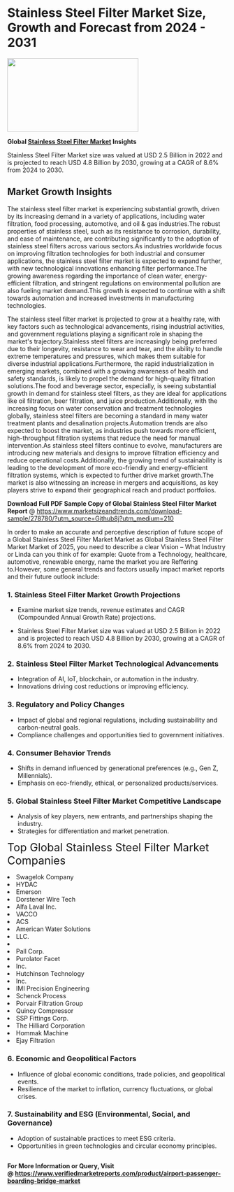 <H1>Stainless Steel Filter Market Size, Growth and Forecast from 2024 - 2031</H1><img class="aligncenter size-medium wp-image-584254" src="https://thirdeyenews.in/wp-content/uploads/2024/09/Global-Market-Research-300x168.jpeg" alt="" width="300" height="168" /><p><strong>Global&nbsp;<a href="https://www.marketsizeandtrends.com/download-sample/278780/?utm_source=Github8j?utm_medium=210">Stainless Steel Filter Market</a> Insights</strong></p><p>Stainless Steel Filter Market size was valued at USD 2.5 Billion in 2022 and is projected to reach USD 4.8 Billion by 2030, growing at a CAGR of 8.6% from 2024 to 2030.</p><p><h2>Market Growth Insights</h2> <p>The stainless steel filter market is experiencing substantial growth, driven by its increasing demand in a variety of applications, including water filtration, food processing, automotive, and oil & gas industries.The robust properties of stainless steel, such as its resistance to corrosion, durability, and ease of maintenance, are contributing significantly to the adoption of stainless steel filters across various sectors.As industries worldwide focus on improving filtration technologies for both industrial and consumer applications, the stainless steel filter market is expected to expand further, with new technological innovations enhancing filter performance.The growing awareness regarding the importance of clean water, energy-efficient filtration, and stringent regulations on environmental pollution are also fueling market demand.This growth is expected to continue with a shift towards automation and increased investments in manufacturing technologies.</p> <p>The stainless steel filter market is projected to grow at a healthy rate, with key factors such as technological advancements, rising industrial activities, and government regulations playing a significant role in shaping the market's trajectory.Stainless steel filters are increasingly being preferred due to their longevity, resistance to wear and tear, and the ability to handle extreme temperatures and pressures, which makes them suitable for diverse industrial applications.Furthermore, the rapid industrialization in emerging markets, combined with a growing awareness of health and safety standards, is likely to propel the demand for high-quality filtration solutions.The food and beverage sector, especially, is seeing substantial growth in demand for stainless steel filters, as they are ideal for applications like oil filtration, beer filtration, and juice production.Additionally, with the increasing focus on water conservation and treatment technologies globally, stainless steel filters are becoming a standard in many water treatment plants and desalination projects.Automation trends are also expected to boost the market, as industries push towards more efficient, high-throughput filtration systems that reduce the need for manual intervention.As stainless steel filters continue to evolve, manufacturers are introducing new materials and designs to improve filtration efficiency and reduce operational costs.Additionally, the growing trend of sustainability is leading to the development of more eco-friendly and energy-efficient filtration systems, which is expected to further drive market growth.The market is also witnessing an increase in mergers and acquisitions, as key players strive to expand their geographical reach and product portfolios.</p> <p><span class=""><strong>Download Full PDF Sample Copy of Global Stainless Steel Filter Market Report</strong> @ <a href="https://www.marketsizeandtrends.com/download-sample/278780/?utm_source=Github8j?utm_medium=210" target="_blank">https://www.marketsizeandtrends.com/download-sample/278780/?utm_source=Github8j?utm_medium=210</a></span></p><p>In order to make an accurate and perceptive description of future scope of a Global&nbsp;Stainless Steel Filter Market Market as Global&nbsp;Stainless Steel Filter Market Market of 2025, you need to describe a clear Vision &ndash; What Industry or Linda can you think of for example: Quote from a Technology, healthcare, automotive, renewable energy, name the market you are Reffering to.However, some general trends and factors usually impact market reports and their future outlook include:</p><h3>1.&nbsp;<strong>Stainless Steel Filter Market Growth Projections</strong></h3><ul><li>Examine market size trends, revenue estimates and CAGR (Compounded Annual Growth Rate) projections.</li><li><p>Stainless Steel Filter Market size was valued at USD 2.5 Billion in 2022 and is projected to reach USD 4.8 Billion by 2030, growing at a CAGR of 8.6% from 2024 to 2030.</p></li></ul><h3>2.&nbsp;<strong>Stainless Steel Filter Market Technological Advancements</strong></h3><ul><li>Integration of AI, IoT, blockchain, or automation in the industry.</li><li>Innovations driving cost reductions or improving efficiency.</li></ul><h3>3.&nbsp;<strong>Regulatory and Policy Changes</strong></h3><ul><li>Impact of global and regional regulations, including sustainability and carbon-neutral goals.</li><li>Compliance challenges and opportunities tied to government initiatives.</li></ul><h3>4.&nbsp;<strong>Consumer Behavior Trends</strong></h3><ul><li>Shifts in demand influenced by generational preferences (e.g., Gen Z, Millennials).</li><li>Emphasis on eco-friendly, ethical, or personalized products/services.</li></ul><h3>5.&nbsp;<strong>Global Stainless Steel Filter Market Competitive Landscape</strong></h3><ul><li>Analysis of key players, new entrants, and partnerships shaping the industry.</li><li>Strategies for differentiation and market penetration.</li></ul><p data-pm-slice="1 1 []"><span style="color: inherit; font-family: inherit; font-size: 25px;">Top Global Stainless Steel Filter Market Companies</span></p><div class="" data-test-id=""><p><li>Swagelok Company</li><li> HYDAC</li><li> Emerson</li><li> Dorstener Wire Tech</li><li> Alfa Laval Inc.</li><li> VACCO</li><li> ACS</li><li> American Water Solutions</li><li> LLC.</li><li></li><li> Pall Corp.</li><li> Purolator Facet</li><li> Inc.</li><li> Hutchinson Technology</li><li> Inc.</li><li> IMI Precision Engineering</li><li> Schenck Process</li><li> Porvair Filtration Group</li><li> Quincy Compressor</li><li> SSP Fittings Corp.</li><li> The Hilliard Corporation</li><li> Hommak Machine</li><li> Ejay Filtration</li></p></div><h3>6.&nbsp;<strong>Economic and Geopolitical Factors</strong></h3><ul><li>Influence of global economic conditions, trade policies, and geopolitical events.</li><li>Resilience of the market to inflation, currency fluctuations, or global crises.</li></ul><h3>7.&nbsp;<strong>Sustainability and ESG (Environmental, Social, and Governance)</strong></h3><ul><li>Adoption of sustainable practices to meet ESG criteria.</li><li>Opportunities in green technologies and circular economy principles.</li></ul><h2><strong style="font-size: 14px;">For More Information or Query, Visit @&nbsp;</strong><a style="background-color: #ffffff; font-size: 14px;" href="https://www.marketsizeandtrends.com/report/stainless-steel-filter-market/" target="_blank">https://www.verifiedmarketreports.com/product/airport-passenger-boarding-bridge-market</a></h2>
